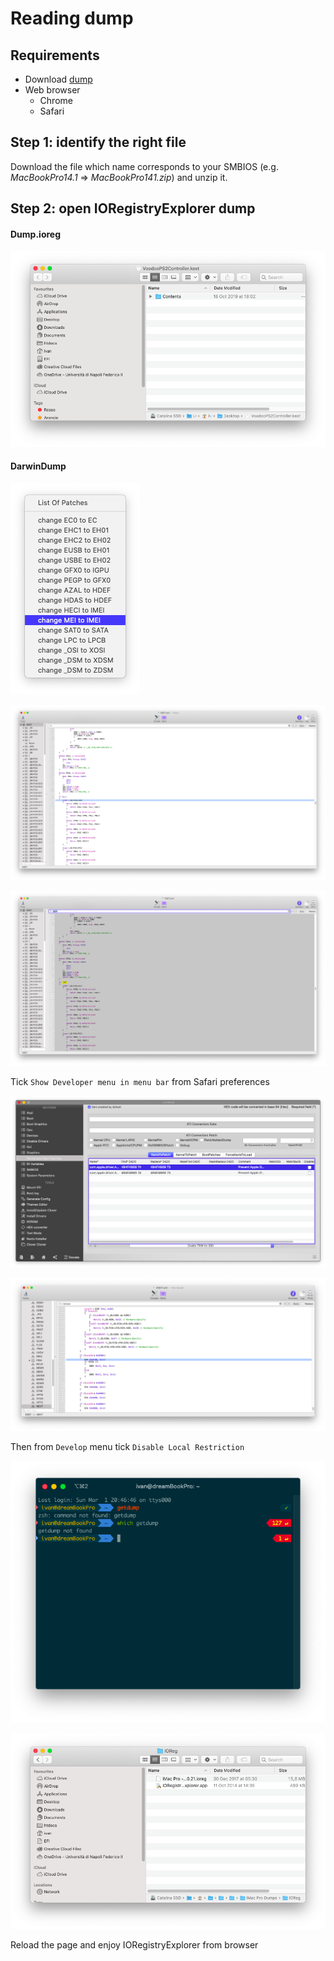 # Reading dump

## Requirements

* Download [dump](https://github.com/dreamwhite/mammamia-marcello-vanilla-guides/tree/master/acpi/original-acpi-and-ioregistryexplorer-from-macs)
* Web browser
  * Chrome
  * Safari

## Step 1: identify the right file

Download the file which name corresponds to your SMBIOS \(e.g. _MacBookPro14.1_ =&gt; _MacBookPro141.zip_\) and unzip it.

## Step 2: open IORegistryExplorer dump

#### Dump.ioreg

![iMac Pro IORegistryExplorer dump](../../.gitbook/assets/image%20%2881%29.png)

#### DarwinDump 

![Open IORegFileViewer.html using Safari](../../.gitbook/assets/image%20%2895%29.png)

![](../../.gitbook/assets/image%20%2849%29.png)

![](../../.gitbook/assets/image%20%2857%29.png)

Tick `Show Developer menu in menu bar` from Safari preferences

![](../../.gitbook/assets/image%20%2852%29.png)

![](../../.gitbook/assets/image%20%285%29.png)

Then from `Develop` menu tick `Disable Local Restriction`

![](../../.gitbook/assets/image%20%28132%29.png)

![](../../.gitbook/assets/image%20%28128%29.png)

Reload the page and enjoy IORegistryExplorer from browser

## 

